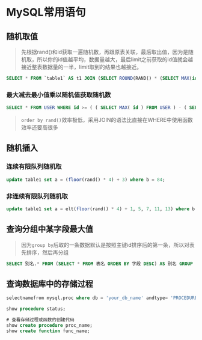 # MySQL常用语句

## 随机取值
> 先根据rand()和id获取一遍随机数，再跟原表关联，最后取出值，因为是随机取，所以你的id值越平均，数据量越大，最后limit之前获取的id值就会越接近整表数据量的一半，limit取到的结果也越接近。

```sql
SELECT * FROM `table1` AS t1 JOIN (SELECT ROUND(RAND() * (SELECT MAX(id) FROM `table1`)) AS id) AS t2 WHERE t1.id >= t2.id ORDER BY t1.id ASC LIMIT 1
```
### 最大减去最小值乘以随机值获取随机数
```sql
SELECT * FROM USER WHERE id >= ( ( SELECT MAX( id ) FROM USER ) - ( SELECT MIN( id ) FROM USER ) ) * RAND( ) + ( SELECT MIN( id ) FROM USER ) LIMIT 1
```
> `order by rand()`效率极低，采用JOIN的语法比直接在WHERE中使用函数效率还要高很多

## 随机插入
### 连续有限队列随机取
```sql
update table1 set a = (floor(rand() * 4) + 3) where b = 84;
```
### 非连续有限队列随机取
```sql
update table1 set a = elt(floor(rand() * 4) + 1, 5, 7, 11, 13) where b = 84;
```

## 查询分组中某字段最大值
> 因为`group by`后取的一条数据默认是按照主键id排序后的第一条，所以对表先排序，然后再分组

```sql
SELECT 别名.* FROM (SELECT * FROM 表名 ORDER BY 字段 DESC) AS 别名 GROUP BY 别名.字段;
```

## 查询数据库中的存储过程
```sql
selectnamefrom mysql.proc where db = 'your_db_name' andtype= 'PROCEDURE';

show procedure status;

# 查看存储过程或函数的创建代码
show create procedure proc_name;
show create function func_name;
```

